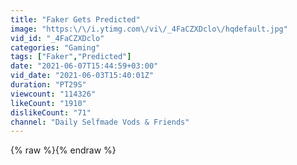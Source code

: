 ```yaml
---
title: "Faker Gets Predicted"
image: "https:\/\/i.ytimg.com\/vi\/_4FaCZXDclo\/hqdefault.jpg"
vid_id: "_4FaCZXDclo"
categories: "Gaming"
tags: ["Faker","Predicted"]
date: "2021-06-07T15:44:59+03:00"
vid_date: "2021-06-03T15:40:01Z"
duration: "PT29S"
viewcount: "114326"
likeCount: "1910"
dislikeCount: "71"
channel: "Daily Selfmade Vods & Friends"
---
```

{% raw %}{% endraw %}
